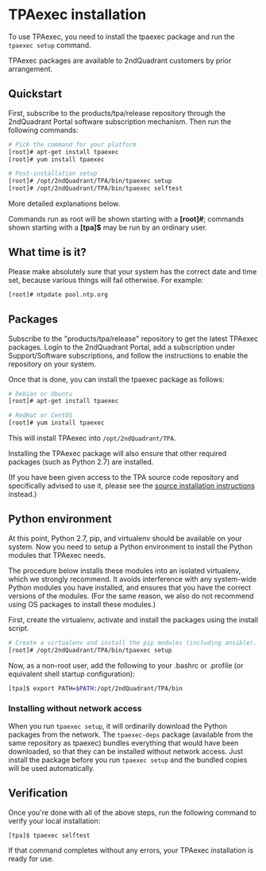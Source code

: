 # TPAexec installation

To use TPAexec, you need to install the tpaexec package and run the
``tpaexec setup`` command.

TPAexec packages are available to 2ndQuadrant customers by prior
arrangement.

## Quickstart

First, subscribe to the products/tpa/release repository through the
2ndQuadrant Portal software subscription mechanism. Then run the
following commands:

```bash
# Pick the command for your platform
[root]# apt-get install tpaexec
[root]# yum install tpaexec

# Post-installation setup
[root]# /opt/2ndQuadrant/TPA/bin/tpaexec setup
[root]# /opt/2ndQuadrant/TPA/bin/tpaexec selftest
```

More detailed explanations below.

Commands run as root will be shown starting with a **[root]#**; commands
shown starting with a **[tpa]$** may be run by an ordinary user.

## What time is it?

Please make absolutely sure that your system has the correct date and
time set, because various things will fail otherwise. For example:

```bash
[root]# ntpdate pool.ntp.org
```

## Packages

Subscribe to the "products/tpa/release" repository to get the latest
TPAexec packages. Login to the 2ndQuadrant Portal, add a subscription
under Support/Software subscriptions, and follow the instructions to
enable the repository on your system.

Once that is done, you can install the tpaexec package as follows:

```bash
# Debian or Ubuntu
[root]# apt-get install tpaexec

# RedHat or CentOS
[root]# yum install tpaexec
```

This will install TPAexec into ``/opt/2ndQuadrant/TPA``.

Installing the TPAexec package will also ensure that other required
packages (such as Python 2.7) are installed.

(If you have been given access to the TPA source code repository and
specifically advised to use it, please see the
[source installation instructions](INSTALL-repo.md) instead.)

## Python environment

At this point, Python 2.7, pip, and virtualenv should be available on
your system. Now you need to setup a Python environment to install the
Python modules that TPAexec needs.

The procedure below installs these modules into an isolated virtualenv,
which we strongly recommend. It avoids interference with any system-wide
Python modules you have installed, and ensures that you have the correct
versions of the modules. (For the same reason, we also do not recommend
using OS packages to install these modules.)

First, create the virtualenv, activate and install the packages using the install script.

```bash
# Create a virtualenv and install the pip modules (including ansible).
[root]# /opt/2ndQuadrant/TPA/bin/tpaexec setup
```

Now, as a non-root user, add the following to your .bashrc or
.profile (or equivalent shell startup configuration):

```bash
[tpa]$ export PATH=$PATH:/opt/2ndQuadrant/TPA/bin
```

### Installing without network access

When you run ``tpaexec setup``, it will ordinarily download the Python
packages from the network. The ``tpaexec-deps`` package (available from
the same repository as tpaexec) bundles everything that would have been
downloaded, so that they can be installed without network access. Just
install the package before you run ``tpaexec setup`` and the bundled
copies will be used automatically.

## Verification

Once you're done with all of the above steps, run the following command
to verify your local installation:

```bash
[tpa]$ tpaexec selftest
```

If that command completes without any errors, your TPAexec installation
is ready for use.
